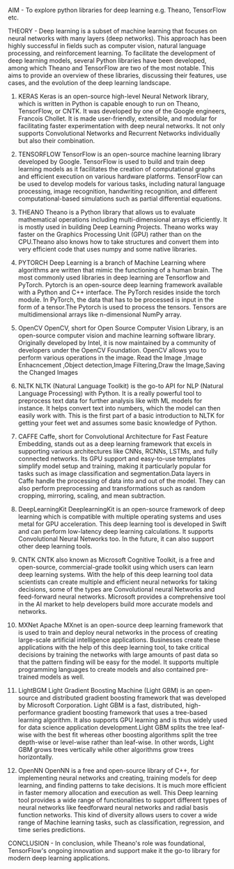 AIM - To explore python libraries for deep learning e.g. Theano, TensorFlow etc.

THEORY - Deep learning is a subset of machine learning that focuses on neural networks with many layers (deep networks). 
This approach has been highly successful in fields such as computer vision, natural language processing, and reinforcement learning. 
To facilitate the development of deep learning models, several Python libraries have been developed, among which Theano and TensorFlow are two of the most notable. 
This aims to provide an overview of these libraries, discussing their features, use cases, and the evolution of the deep learning landscape.

1. KERAS
   Keras is an open-source high-level Neural Network library, which is written in Python is capable enough to run on Theano, TensorFlow, or CNTK. 
   It was developed by one of the Google engineers, Francois Chollet. It is made user-friendly, extensible, and modular for facilitating faster experimentation with deep neural networks. 
   It not only supports Convolutional Networks and Recurrent Networks individually but also their combination.

2. TENSORFLOW
   TensorFlow is an open-source machine learning library developed by Google. TensorFlow is used to build and train deep learning models as it facilitates the creation of computational graphs and efficient execution on various hardware platforms.
   TensorFlow can be used to develop models for various tasks, including natural language processing, image recognition, handwriting recognition, and different computational-based simulations such as partial differential equations.

3. THEANO
   Theano is a Python library that allows us to evaluate mathematical operations including multi-dimensional arrays efficiently. It is mostly used in building Deep Learning Projects. 
   Theano works way faster on the Graphics Processing Unit (GPU) rather than on the CPU.Theano also knows how to take structures and convert them into very efficient code that uses numpy and some native libraries. 

4. PYTORCH
   Deep Learning is a branch of Machine Learning where algorithms are written that mimic the functioning of a human brain. The most commonly used libraries in deep learning are Tensorflow and PyTorch.
   Pytorch is an open-source deep learning framework available with a Python and C++ interface. The PyTorch resides inside the torch module. In PyTorch, the data that has to be processed is input in the form of a tensor.The Pytorch is used to process the tensors. 
   Tensors are multidimensional arrays like n-dimensional NumPy array. 

5. OpenCV
   OpenCV, short for Open Source Computer Vision Library, is an open-source computer vision and machine learning software library. Originally developed by Intel, it is now maintained by a community of developers under the OpenCV Foundation.
   OpenCV allows you to perform various operations in the image. Read the Image ,Image Enhacncement ,Object detection,Image Filtering,Draw the Image,Saving the Changed Images

6. NLTK
   NLTK (Natural Language Toolkit) is the go-to API for NLP (Natural Language Processing) with Python. It is a really powerful tool to preprocess text data for further analysis like with ML models for instance. 
   It helps convert text into numbers, which the model can then easily work with. This is the first part of a basic introduction to NLTK for getting your feet wet and assumes some basic knowledge of Python.

7. CAFFE
   Caffe, short for Convolutional Architecture for Fast Feature Embedding, stands out as a deep learning framework that excels in supporting various architectures like CNNs, RCNNs, LSTMs, and fully connected networks. 
   Its GPU support and easy-to-use templates simplify model setup and training, making it particularly popular for tasks such as image classification and segmentation.Data layers in Caffe handle the processing of data into and out of the model. 
   They can also perform preprocessing and transformations such as random cropping, mirroring, scaling, and mean subtraction.

8. DeepLearningKit
   DeeplearningKit is an open-source framework of deep learning which is compatible with multiple operating systems and uses metal for GPU acceleration. 
   This deep learning tool is developed in Swift and can perform low-latency deep learning calculations. It supports Convolutional Neural Networks too. In the future, it can also support other deep learning tools.

9. CNTK
   CNTK also known as Microsoft Cognitive Toolkit, is a free and open-source, commercial-grade toolkit using which users can learn deep learning systems. With the help of this deep learning tool data scientists can create multiple and efficient neural networks for taking decisions, 
   some of the types are Convolutional neural Networks and feed-forward neural networks. Microsoft provides a comprehensive tool in the AI market to help developers build more accurate models and networks.

10. MXNet
   Apache MXnet is an open-source deep learning framework that is used to train and deploy neural networks in the process of creating large-scale artificial intelligence applications. 
   Businesses create these applications with the help of this deep learning tool, to take critical decisions by training the networks with large amounts of past data so that the pattern finding will be easy for the model. 
   It supports multiple programming languages to create models and also contained pre-trained models as well.

11. LightBGM
   Light Gradient Boosting Machine (Light GBM) is an open-source and distributed gradient boosting framework that was developed by Microsoft Corporation. Light GBM is a fast, distributed, high-performance gradient boosting framework that uses a tree-based learning algorithm. 
   It also supports GPU learning and is thus widely used for data science application development.Light GBM splits the tree leaf-wise with the best fit whereas other boosting algorithms split the tree depth-wise or level-wise rather than leaf-wise. 
   In other words, Light GBM grows trees vertically while other algorithms grow trees horizontally.

12. OpenNN
   OpenNN is a free and open-source library of C++,  for implementing neural networks and creating, training models for deep learning, and finding patterns to take decisions. 
   It is much more efficient in faster memory allocation and execution as well. This Deep learning tool provides a wide range of functionalities to support different types of neural networks like feedforward neural networks and radial basis function networks. 
   This kind of diversity allows users to cover a wide range of Machine learning tasks, such as classification, regression, and time series predictions.

CONCLUSION - In conclusion, while Theano's role was foundational, TensorFlow's ongoing innovation and support make it the go-to library for modern deep learning applications.






